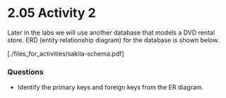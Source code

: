 # 2.05 Activity 2

Later in the labs we will use another database that models a DVD rental store. ERD (entity relationship diagram) for the database is shown below. 

[./files_for_activities/sakila-schema.pdf]

### Questions

- Identify the primary keys and foreign keys from the ER diagram.
